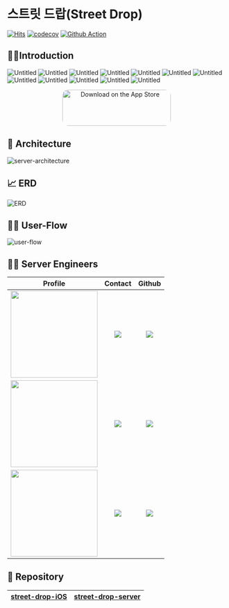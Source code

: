 # 스트릿 드랍(Street Drop)
[![Hits](https://hits.seeyoufarm.com/api/count/incr/badge.svg?url=https%3A%2F%2Fgithub.com%2Fdepromeet%2Fstreet-drop-server&count_bg=%2328DBE6&title_bg=%232D3540&icon=&icon_color=%23E7E7E7&title=hits&edge_flat=false)](https://hits.seeyoufarm.com)
[![codecov](https://codecov.io/gh/depromeet/street-drop-server/branch/main/graph/badge.svg?token=7EHWI73ZQU)](https://codecov.io/gh/depromeet/street-drop-server)
[![Github Action](https://github.com/depromeet/street-drop-server/actions/workflows/jacoco.yml/badge.svg)](https://github.com/depromeet/street-drop-server/actions)

## 💁‍♂️Introduction
![Untitled](https://github.com/yunyoung1819/ReadmeImage/blob/master/src/street-drop/street-drop-readme-1.png?raw=true)
![Untitled](https://github.com/yunyoung1819/ReadmeImage/blob/master/src/street-drop/street-drop-readme-7.png?raw=true)
![Untitled](https://github.com/siyeonSon/ReadmeImage/blob/main/street-drop-server/home.png?raw=true)
![Untitled](https://github.com/siyeonSon/ReadmeImage/blob/main/street-drop-server/radius.png?raw=true)
![Untitled](https://github.com/siyeonSon/ReadmeImage/blob/main/street-drop-server/search.png?raw=true)
![Untitled](https://github.com/siyeonSon/ReadmeImage/blob/main/street-drop-server/comment.png?raw=true)
![Untitled](https://github.com/siyeonSon/ReadmeImage/blob/main/street-drop-server/home-2.png?raw=true)
![Untitled](https://github.com/siyeonSon/ReadmeImage/blob/main/street-drop-server/community.png?raw=true)
![Untitled](https://github.com/siyeonSon/ReadmeImage/blob/main/street-drop-server/mypage.png?raw=true)
![Untitled](https://github.com/siyeonSon/ReadmeImage/blob/main/street-drop-server/setting.png?raw=true)
![Untitled](https://github.com/siyeonSon/ReadmeImage/blob/main/street-drop-server/push-notification.png?raw=true)
![Untitled](https://github.com/siyeonSon/ReadmeImage/blob/main/street-drop-server/let's-go.png?raw=true)
<p align="center">
<a href="https://apps.apple.com/kr/app/%EC%8A%A4%ED%8A%B8%EB%A6%BF%EB%93%9C%EB%9E%8D-street-drop/id6450315928" style="display: inline-block; overflow: hidden; border-radius: 13px; width: 250px; height: 83px;"><img src="https://tools.applemediaservices.com/api/badges/download-on-the-app-store/black/en-us?size=250x83&amp;releaseDate=1641254400&h=ddfff0c3bd61d9f88f53494b401881d3" alt="Download on the App Store" style="border-radius: 13px; width: 250px; height: 83px;"></a>
</p>

## 🚎 Architecture
![server-architecture](https://github.com/siyeonSon/ReadmeImage/blob/main/street-drop-server/sever-architecture.png?raw=true)

## 📈 ERD
![ERD](https://github.com/siyeonSon/ReadmeImage/blob/main/street-drop-server/ERD.png?raw=true)

## 💁‍♀️ User-Flow
![user-flow](https://github.com/siyeonSon/ReadmeImage/blob/main/street-drop-server/user-flow.png?raw=true)

## 👨‍💻 Server Engineers
| Profile | Contact | Github |
|:---:|:---:|:---:|
| <img src="https://avatars.githubusercontent.com/u/17813930?v=4" width="200" height="200"> | <a href="https://www.linkedin.com/in/young-yun-60aa94163" target="_blank"><img src="https://img.shields.io/badge/윤_영-%230077B5.svg?style=for-the-socail&logo=linkedin&logoColor=white"/></a> | <a href="https://github.com/yunyoung1819" target="_blank"><img src="https://img.shields.io/badge/yunyoung1819-181717?style=for-the-social&logo=github&logoColor=white"/></a> |
| <img src="https://avatars.githubusercontent.com/u/80201773?v=4" width="200" height="200"> | <a href="https://www.linkedin.com/in/seonghun" target="_blank"><img src="https://img.shields.io/badge/정_성_훈-%230077B5.svg?style=for-the-social&logo=linkedin&logoColor=white"/></a> | <a href="https://github.com/seonghun-dev" target="_blank"><img src="https://img.shields.io/badge/seonghun_dev-181717?style=for-the-social&logo=github&logoColor=white"/></a> |
| <img src="https://avatars.githubusercontent.com/u/87802191?s=400&u=a046b207b40b564a97db82bd2264b81727b50b77&v=4" width="200" height="200"> | <a href="https://www.linkedin.com/in/siyeonson" target="_blank"><img src="https://img.shields.io/badge/손_시_연-%230077B5.svg?style=for-the-social&logo=linkedin&logoColor=white"/></a> | <a href="https://github.com/siyeonSon" target="_blank"><img src="https://img.shields.io/badge/siyeonSon-181717?style=for-the-social&logo=github&logoColor=white"/></a> |

## 👜 Repository
| [street-drop-iOS](https://github.com/depromeet/street-drop-iOS) | [street-drop-server](https://github.com/depromeet/street-drop-server) |
|:--------:|:--------:|